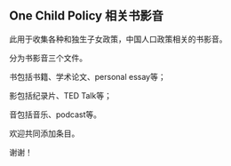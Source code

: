 ## One Child Policy 相关书影音
此用于收集各种和独生子女政策，中国人口政策相关的书影音。

分为书影音三个文件。

书包括书籍、学术论文、personal essay等；

影包括纪录片、TED Talk等；

音包括音乐、podcast等。

欢迎共同添加条目。

谢谢！
